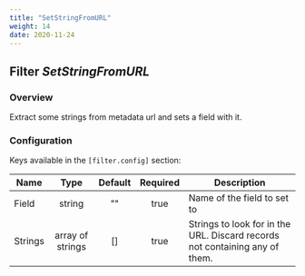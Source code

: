 ```yaml
---
title: "SetStringFromURL"
weight: 14
date: 2020-11-24
---
```

## Filter *SetStringFromURL*

### Overview
Extract some strings from metadata url and sets a field with it.  


### Configuration

Keys available in the `[filter.config]` section:

|Name|Type|Default|Required|Description|
|----|:--:|:-----:|:------:|-----------|
| Field| string| ""| true| Name of the field to set to|
| Strings| array of strings| []| true| Strings to look for in the URL. Discard records not containing any of them.|

